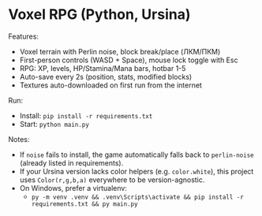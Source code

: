 # Voxel RPG (Python, Ursina)

Features:
- Voxel terrain with Perlin noise, block break/place (ЛКМ/ПКМ)
- First-person controls (WASD + Space), mouse lock toggle with Esc
- RPG: XP, levels, HP/Stamina/Mana bars, hotbar 1-5
- Auto-save every 2s (position, stats, modified blocks)
- Textures auto-downloaded on first run from the internet

Run:
- Install: `pip install -r requirements.txt`
- Start: `python main.py`

Notes:
- If `noise` fails to install, the game automatically falls back to `perlin-noise` (already listed in requirements).
- If your Ursina version lacks color helpers (e.g. `color.white`), this project uses `Color(r,g,b,a)` everywhere to be version-agnostic.
- On Windows, prefer a virtualenv:
  - `py -m venv .venv && .venv\Scripts\activate && pip install -r requirements.txt && py main.py`